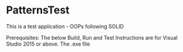 # PatternsTest
This is a test application - OOPs following SOLID

Prerequisites:
The below Build, Run and Test Instructions are for Visual Studio 2015 or above.
The .exe file 




